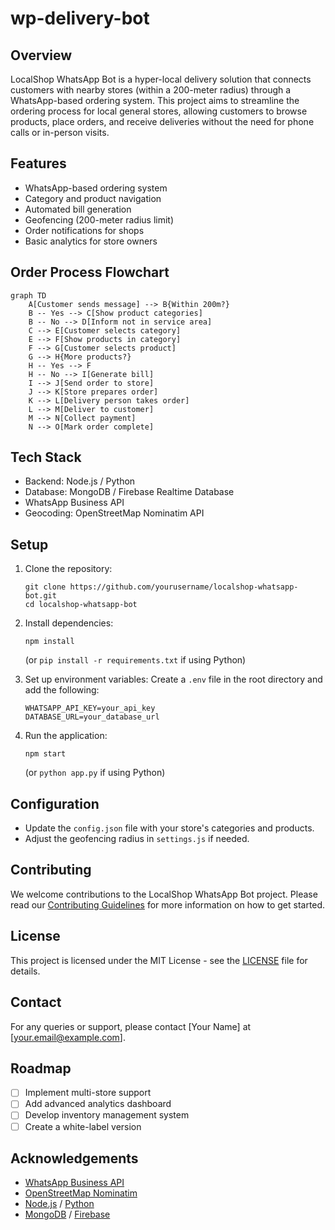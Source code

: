 # wp-delivery-bot


## Overview

LocalShop WhatsApp Bot is a hyper-local delivery solution that connects customers with nearby stores (within a 200-meter radius) through a WhatsApp-based ordering system. This project aims to streamline the ordering process for local general stores, allowing customers to browse products, place orders, and receive deliveries without the need for phone calls or in-person visits.

## Features

- WhatsApp-based ordering system
- Category and product navigation
- Automated bill generation
- Geofencing (200-meter radius limit)
- Order notifications for shops
- Basic analytics for store owners

## Order Process Flowchart

```mermaid
graph TD
    A[Customer sends message] --> B{Within 200m?}
    B -- Yes --> C[Show product categories]
    B -- No --> D[Inform not in service area]
    C --> E[Customer selects category]
    E --> F[Show products in category]
    F --> G[Customer selects product]
    G --> H{More products?}
    H -- Yes --> F
    H -- No --> I[Generate bill]
    I --> J[Send order to store]
    J --> K[Store prepares order]
    K --> L[Delivery person takes order]
    L --> M[Deliver to customer]
    M --> N[Collect payment]
    N --> O[Mark order complete]
```

## Tech Stack

- Backend: Node.js / Python
- Database: MongoDB / Firebase Realtime Database
- WhatsApp Business API
- Geocoding: OpenStreetMap Nominatim API

## Setup

1. Clone the repository:
   ```
   git clone https://github.com/yourusername/localshop-whatsapp-bot.git
   cd localshop-whatsapp-bot
   ```

2. Install dependencies:
   ```
   npm install
   ```
   (or `pip install -r requirements.txt` if using Python)

3. Set up environment variables:
   Create a `.env` file in the root directory and add the following:
   ```
   WHATSAPP_API_KEY=your_api_key
   DATABASE_URL=your_database_url
   ```

4. Run the application:
   ```
   npm start
   ```
   (or `python app.py` if using Python)

## Configuration

- Update the `config.json` file with your store's categories and products.
- Adjust the geofencing radius in `settings.js` if needed.

## Contributing

We welcome contributions to the LocalShop WhatsApp Bot project. Please read our [Contributing Guidelines](CONTRIBUTING.md) for more information on how to get started.

## License

This project is licensed under the MIT License - see the [LICENSE](LICENSE) file for details.

## Contact

For any queries or support, please contact [Your Name] at [your.email@example.com].

## Roadmap

- [ ] Implement multi-store support
- [ ] Add advanced analytics dashboard
- [ ] Develop inventory management system
- [ ] Create a white-label version

## Acknowledgements

- [WhatsApp Business API](https://www.whatsapp.com/business/api)
- [OpenStreetMap Nominatim](https://nominatim.org/)
- [Node.js](https://nodejs.org/) / [Python](https://www.python.org/)
- [MongoDB](https://www.mongodb.com/) / [Firebase](https://firebase.google.com/)

